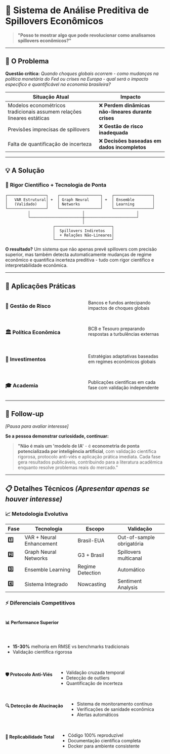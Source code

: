 # 🚀 **Sistema de Análise Preditiva de Spillovers Econômicos**

> **"Posso te mostrar algo que pode revolucionar como analisamos spillovers econômicos?"**

---

## 🎯 **O Problema**

**Questão crítica:** *Quando choques globais ocorrem - como mudanças na política monetária do Fed ou crises na Europa - qual será o impacto específico e quantificável na economia brasileira?*

| **Situação Atual** | **Impacto** |
|-------------------|-------------|
| Modelos econométricos tradicionais assumem relações lineares estáticas | ❌ **Perdem dinâmicas não-lineares durante crises** |
| Previsões imprecisas de spillovers | ❌ **Gestão de risco inadequada** |
| Falta de quantificação de incerteza | ❌ **Decisões baseadas em dados incompletos** |

---

## 💡 **A Solução**

### 🔬 **Rigor Científico + Tecnologia de Ponta**

```
┌─────────────────┐    ┌──────────────────┐    ┌─────────────────┐
│   VAR Estrutural│ +  │ Graph Neural     │ +  │ Ensemble        │
│   (Validado)    │    │ Networks         │    │ Learning        │
└─────────────────┘    └──────────────────┘    └─────────────────┘
          │                       │                       │
          └───────────────────────┼───────────────────────┘
                                  │
                     ┌─────────────────────────┐
                     │  Spillovers Indiretos   │
                     │  + Relações Não-Lineares│
                     └─────────────────────────┘
```

**O resultado?** Um sistema que não apenas prevê spillovers com precisão superior, mas também detecta automaticamente mudanças de regime econômico e quantifica incerteza preditiva - tudo com rigor científico e interpretabilidade econômica.

---

## 🎯 **Aplicações Práticas**

<div style="display: grid; grid-template-columns: 1fr 1fr; gap: 20px;">

### 🏦 **Gestão de Risco**
Bancos e fundos antecipando impactos de choques globais

### 🏛️ **Política Econômica**
BCB e Tesouro preparando respostas a turbulências externas

### 💼 **Investimentos**
Estratégias adaptativas baseadas em regimes econômicos globais

### 🎓 **Academia**
Publicações científicas em cada fase com validação independente

</div>

---

## 💬 **Follow-up**

*[Pausa para avaliar interesse]*

**Se a pessoa demonstrar curiosidade, continuar:**

> **"Não é mais um 'modelo de IA'** - é **econometria de ponta potencializada por inteligência artificial**, com validação científica rigorosa, protocolo anti-viés e aplicação prática imediata. Cada fase gera resultados publicáveis, contribuindo para a literatura acadêmica enquanto resolve problemas reais do mercado."

---

## 📋 **Detalhes Técnicos** *(Apresentar apenas se houver interesse)*

### 📈 **Metodologia Evolutiva**

| Fase | Tecnologia | Escopo | Validação |
|------|------------|--------|-----------|
| **1️⃣** | VAR + Neural Enhancement | Brasil-EUA | Out-of-sample obrigatória |
| **2️⃣** | Graph Neural Networks | G3 + Brasil | Spillovers multicanal |
| **3️⃣** | Ensemble Learning | Regime Detection | Automático |
| **4️⃣** | Sistema Integrado | Nowcasting | Sentiment Analysis |

### ⚡ **Diferenciais Competitivos**

<div style="display: flex; flex-wrap: wrap; gap: 20px;">

#### 📊 **Performance Superior**
- **15-30%** melhoria em RMSE vs benchmarks tradicionais
- Validação científica rigorosa

#### 🛡️ **Protocolo Anti-Viés**
- Validação cruzada temporal
- Detecção de outliers
- Quantificação de incerteza

#### 🔍 **Detecção de Alucinação**
- Sistema de monitoramento contínuo
- Verificações de sanidade econômica
- Alertas automáticos

#### 🔄 **Replicabilidade Total**
- Código 100% reproduzível
- Documentação científica completa
- Docker para ambiente consistente

</div>
